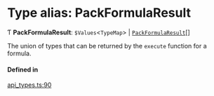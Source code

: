 # Type alias: PackFormulaResult

Ƭ **PackFormulaResult**: `$Values`<`TypeMap`\> \| [`PackFormulaResult`](PackFormulaResult.md)[]

The union of types that can be returned by the `execute` function for a formula.

#### Defined in

[api_types.ts:90](https://github.com/coda/packs-sdk/blob/main/api_types.ts#L90)
